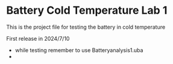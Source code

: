 # Battery Cold Temperature Lab 1

 This is the project file for testing the battery in cold temperature

First release in 2024/7/10

* while testing remember to use Batteryanalysis1.uba
* 